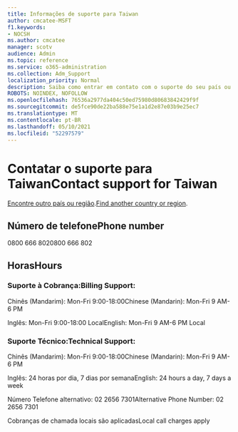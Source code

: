 ```yaml
---
title: Informações de suporte para Taiwan
author: cmcatee-MSFT
f1.keywords:
- NOCSH
ms.author: cmcatee
manager: scotv
audience: Admin
ms.topic: reference
ms.service: o365-administration
ms.collection: Adm_Support
localization_priority: Normal
description: Saiba como entrar em contato com o suporte do seu país ou região.
ROBOTS: NOINDEX, NOFOLLOW
ms.openlocfilehash: 76536a2977da404c50ed75980d80683842429f9f
ms.sourcegitcommit: de5fce90de22ba588e75e1a1d2e87e03b9e25ec7
ms.translationtype: MT
ms.contentlocale: pt-BR
ms.lasthandoff: 05/10/2021
ms.locfileid: "52297579"
---
```

# <a name="contact-support-for-taiwan"></a><span data-ttu-id="cc113-103">Contatar o suporte para Taiwan</span><span class="sxs-lookup"><span data-stu-id="cc113-103">Contact support for Taiwan</span></span>

<span data-ttu-id="cc113-104">[Encontre outro país ou região](../../business-video/get-help-support.md).</span><span class="sxs-lookup"><span data-stu-id="cc113-104">[Find another country or region](../../business-video/get-help-support.md).</span></span>

## <a name="phone-number"></a><span data-ttu-id="cc113-105">Número de telefone</span><span class="sxs-lookup"><span data-stu-id="cc113-105">Phone number</span></span>
<span data-ttu-id="cc113-106">0800 666 802</span><span class="sxs-lookup"><span data-stu-id="cc113-106">0800 666 802</span></span>

## <a name="hours"></a><span data-ttu-id="cc113-107">Horas</span><span class="sxs-lookup"><span data-stu-id="cc113-107">Hours</span></span>
### <a name="billing-support"></a><span data-ttu-id="cc113-108">Suporte à Cobrança:</span><span class="sxs-lookup"><span data-stu-id="cc113-108">Billing Support:</span></span>

<span data-ttu-id="cc113-109">Chinês (Mandarim): Mon-Fri 9:00-18:00</span><span class="sxs-lookup"><span data-stu-id="cc113-109">Chinese (Mandarin): Mon-Fri 9 AM-6 PM</span></span>

<span data-ttu-id="cc113-110">Inglês: Mon-Fri 9:00-18:00 Local</span><span class="sxs-lookup"><span data-stu-id="cc113-110">English: Mon-Fri 9 AM-6 PM Local</span></span>

### <a name="technical-support"></a><span data-ttu-id="cc113-111">Suporte Técnico:</span><span class="sxs-lookup"><span data-stu-id="cc113-111">Technical Support:</span></span>

<span data-ttu-id="cc113-112">Chinês (Mandarim): Mon-Fri 9:00-18:00</span><span class="sxs-lookup"><span data-stu-id="cc113-112">Chinese (Mandarin): Mon-Fri 9 AM-6 PM</span></span>

<span data-ttu-id="cc113-113">Inglês: 24 horas por dia, 7 dias por semana</span><span class="sxs-lookup"><span data-stu-id="cc113-113">English: 24 hours a day, 7 days a week</span></span>

<span data-ttu-id="cc113-114">Número Telefone alternativo: 02 2656 7301</span><span class="sxs-lookup"><span data-stu-id="cc113-114">Alternative Phone Number: 02 2656 7301</span></span>

<span data-ttu-id="cc113-115">Cobranças de chamada locais são aplicadas</span><span class="sxs-lookup"><span data-stu-id="cc113-115">Local call charges apply</span></span>
